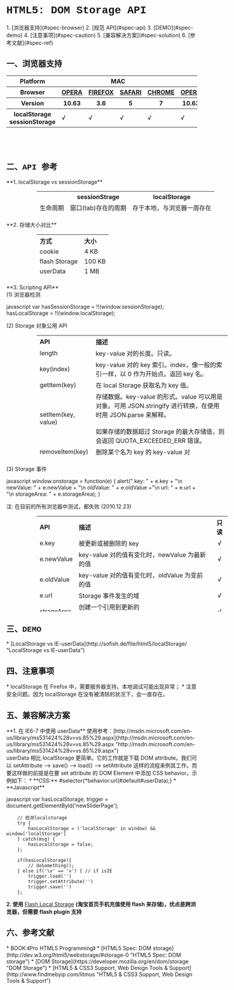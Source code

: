 <h1 style="font-family:Courier New">HTML5: DOM Storage API</h1>
1. [浏览器支持](#spec-browser)
2. [规范 API](#spec-api)
3. [DEMO](#spec-demo)
4. [注意事项](#spec-caution)
5. [兼容解决方案](#spec-solution)
6. [参考文献](#spec-ref)

<h2 id="spec-browser" style="font-family:Courier New">一、浏览器支持</h2>
<table class="litmus-browser-support-results zeroBorder" style="" summary="Browser support for HTML5 Forms Inputs" height="162" width="920">
<tbody>
<tr>
<th class="primary-heading" scope="row"><span class="offScreen">Platform</span></th>
<th class="primary-heading" colspan="4" scope="colgroup">MAC</th>
<th class="primary-heading" colspan="8" scope="colgroup">WIN</th>
<th class="offScreen">%</th>
</tr>
<tr>
<th class="row-heading secondary-heading" scope="row"><span class="offScreen">Browser</span></th>
<th class="browser-id browser-opera secondary-heading" colspan="1" scope="col"><a href="http://www.opera.com/browser/" target="_blank" title="Download the Opera web browser">OPERA</a></th>
<th class="browser-firefox browser-id secondary-heading" colspan="1" scope="col"><a href="http://www.mozilla-europe.org/en/firefox/" target="_blank" title="Download the Firefox web browser">FIREFOX</a></th>
<th class="browser-id browser-safari secondary-heading" colspan="1" scope="col"><a href="http://www.apple.com/safari/download/" target="_blank" title="Download the Safari web browser">SAFARI</a></th>
<th class="browser-chrome browser-id secondary-heading" colspan="1" scope="col"><a href="http://www.google.com/chrome/" target="_blank" title="Download the Chrome web browser">CHROME</a></th>
<th class="browser-id browser-opera secondary-heading" colspan="1" scope="col"><a href="http://www.opera.com/browser/" target="_blank" title="Download the Opera web browser">OPERA</a></th>
<th class="browser-firefox browser-id secondary-heading" colspan="2" scope="colgroup"><a href="http://www.mozilla-europe.org/en/firefox/" target="_blank" title="Download the Firefox web browser">FIREFOX</a></th>
<th class="browser-id browser-safari secondary-heading" colspan="1" scope="col"><a href="http://www.apple.com/safari/download/" target="_blank" title="Download the Safari web browser">SAFARI</a></th>
<th class="browser-id browser-ie secondary-heading" colspan="2" scope="colgroup"><a href="http://www.microsoft.com/ie/" target="_blank" title="Download the Ie web browser">IE</a></th>
<th class="browser-chrome browser-id secondary-heading" colspan="2" scope="colgroup"><a href="http://www.google.com/chrome/" target="_blank" title="Download the Chrome web browser">CHROME</a></th>
<th class="offScreen">&nbsp;</th>
</tr>
<tr>
<th class="row-heading tertiary-heading" scope="row"><span class="offScreen">Version</span></th>
<th class="tertiary-heading" scope="col"> 10.63 </th>
<th class="tertiary-heading" scope="col"> 3.6 </th>
<th class="tertiary-heading" scope="col"> 5 </th>
<th class="tertiary-heading" scope="col"> 7 </th>
<th class="tertiary-heading" scope="col"> 10.63 </th>
<th class="tertiary-heading" scope="col"> 3.6 </th>
<th class="tertiary-heading" scope="col"> 4.03 </th>
<th class="tertiary-heading" scope="col"> 5 </th>
<th class="tertiary-heading" scope="col"> 8 </th>
<th class="tertiary-heading" scope="col"> 9 </th>
<th class="tertiary-heading" scope="col"> 7 </th>
<th class="tertiary-heading" scope="col"> 8 </th>
<th class="offScreen">&nbsp;</th>
</tr>
</tbody>
 
<tbody>
<tr>
<th class="row-heading" scope="row">localStorage sessionStorage<br>
</th>
<td>√<br>
</td>
<td>√<br>
</td>
<td class="supported">√</td>
<td class="supported">√</td>
<td>√</td>
<td>√</td>
<td class="supported">√</td>
<td class="supported">√</td>
<td>√<br>
</td>
<td>√<br>
</td>
<td class="supported">√</td>
<td class="supported">√</td>
<td class="grade-limited support-grade">86%</td>
</tr>
</tbody>
</table>
<br>
<h2 id="spec-api" style="font-family:Courier New">二、API 参考</h2>
**1. localStorage vs sessionStorage**
<table class="litmus-browser-support-results zeroBorder" style="margin-left:80px" summary="Browser support for HTML5 Forms Inputs" height="62" width="481">
<tbody>
<tr>
<th class="tertiary-heading" scope="col"><br>
</th>
<th class="tertiary-heading" scope="col"> sessionStrage<br>
</th>
<th class="tertiary-heading" scope="col"> localStorage<br>
</th>
</tr>
<tr>
<td style="text-align:left">生命周期<br>
</td>
<td style="text-align:left">窗口(tab)存在的周期<br>
</td>
<td class="supported" style="text-align:left">存于本地，与浏览器一周存在<br>
</td>
</tr>
<tr>
<td style="text-align:left">共享范围<br>
</td>
<td style="text-align:left">同一窗口(tab)<br>
</td>
<td style="text-align:left">同一个域上的所有窗口(tab)<br>
</td>
</tr>
<tr>
<td style="text-align:left">应用场景<br>
</td>
<td style="text-align:left">只需要短期存储<br>
</td>
<td style="text-align:left">长期、本地存储<br>
</td>
</tr>
</tbody>
</table>
**2. 存储大小对比**
<table class="zeroBorder" style="margin-left:80px" height="115" width="478">
<tbody>
<tr>
<th style="text-align:left">方式<br>
</th>
<th style="text-align:left">大小<br>
</th>
</tr>
<tr>
<td style="text-align:left">cookie<br>
</td>
<td style="text-align:left">4 KB<br>
</td>
</tr>
<tr>
<td style="text-align:left">flash Storage<br>
</td>
<td style="text-align:left">100 KB<br>
</td>
</tr>
<tr>
<td style="text-align:left">userData<br>
</td>
<td style="text-align:left">1 MB<br>
</td>
</tr>
<tr>
<td style="text-align:left">DOM Storage<br>
</td>
<td style="text-align:left">5 M</td>
</tr>
</tbody>
</table>
**3. Scripting API**<br>
(1) 浏览器检测

javascript
    var hasSessionStorage = !!(window.sessionStorage);
                 hasLocalStorage = !!(window.localStorage);

(2) Storage 对象公用 API
<table class="zeroBorder" style="margin-left:80px" height="326" width="716">
<tbody>
<tr>
<th style="text-align:left">API<br>
</th>
<th style="text-align:left">描述<br>
</th>
</tr>
<tr>
<td style="text-align:left">length<br>
</td>
<td style="text-align:left">key-value 对的长度。只读。<br>
</td>
</tr>
<tr>
<td style="text-align:left">key(index)<br>
</td>
<td style="text-align:left">key-value 对的 key 索引。index，像一般的索引一样，以 0 作为开始点。返回 key 名。<br>
</td>
</tr>
<tr>
<td style="text-align:left">getItem(key)<br>
</td>
<td style="text-align:left">在 local Storage 获取名为 key 值。<br>
</td>
</tr>
<tr>
<td style="text-align:left">setItem(key, value)<br>
</td>
<td style="text-align:left">存储数据。key-value 的形式。value 可以用是对象。可用 JSON.stringify 进行转换，在使用时用 JSON.parse 来解释。<br>
<br>
 如果存储的数据超过 Storage 的最大存储值，则会返回 QUOTA_EXCEEDED_ERR 错误。<br>
</td>
</tr>
<tr>
<td style="text-align:left">removeItem(key)<br>
</td>
<td style="text-align:left">删除某个名为 key 的 key-value 对<br>
</td>
</tr>
<tr>
<td style="text-align:left">clear()<br>
</td>
<td style="text-align:left">删除所有存储的数据<br>
</td>
</tr>
</tbody>
</table>
(3) Storage 事件

javascript
    window.onstorage = function(e) {
            alert(" key: " + e.key + "\n newValue: " + e.newValue + "\n oldValue: " + e.oldValue +"\n url: " + e.url + "\n storageArea: " + e.storageArea);
         }

注: 在目前的所有浏览器中测试，都失败 (2010.12.23)

<table class="zeroBorder" style="margin-left:80px" height="252" width="728">
<tbody>
<tr>
<th style="text-align:left">API<br>
</th>
<th style="text-align:left">描述<br>
</th>
<th style="text-align:center">只读<br>
</th>
</tr>
<tr>
<td style="text-align:left" valign="middle">e.key<br>
</td>
<td style="text-align:left">被更新或被删除的 key<br>
</td>
<td style="text-align:center">√<br>
</td>
</tr>
<tr>
<td style="text-align:left">e.newValue<br>
</td>
<td style="text-align:left">key-value 对的值有变化时，newValue 为最新的值<br>
</td>
<td style="text-align:center">√<br>
</td>
</tr>
<tr>
<td style="text-align:left">e.oldValue<br>
</td>
<td style="text-align:left">key-value 对的值有变化时，oldValue 为变前的值<br>
</td>
<td style="text-align:center">√<br>
</td>
</tr>
<tr>
<td style="text-align:left">e.url<br>
</td>
<td style="text-align:left">Storage 事件发生的域<br>
</td>
<td style="text-align:center">√<br>
</td>
</tr>
<tr>
<td style="text-align:left">strageArea<br>
</td>
<td style="text-align:left">创建一个引用到更新的 sessionStorage/localStorage 中<br>
</td>
<td style="text-align:center">√<br>
</td>
</tr>
</tbody>
</table>

<h2 id="spec-demo" style="font-family:Courier New">三、DEMO</h2>
* [LocalStorage vs IE-userData](http://sofish.de/file/html5/localStorage/ "LocalStorage vs IE-userData")

<h2 id="spec-caution" style="font-family:Courier New">四、注意事项</h2>
* localStorage 在 Firefox 中，需要服务器支持。本地调试可能出现异常；
* 注意安全问题。因为 localStorage 在没有被清除的状况下，会一直存在。

<h2 id="spec-solution" style="font-family:Courier New">五、兼容解决方案</h2>
**1. 在 IE6-7 中使用 userData**
 使用参考：[http://msdn.microsoft.com/en-us/library/ms531424%28v=vs.85%29.aspx](http://msdn.microsoft.com/en-us/library/ms531424%28v=vs.85%29.aspx "http://msdn.microsoft.com/en-us/library/ms531424%28v=vs.85%29.aspx")<br>
 userData 相比 localStorage 更简单。它的工作就是下载 DOM attribute。我们可以 setAttribute --&gt; save() --&gt; load() --&gt; setAttribute 这样的流程来例其工作。而要这样做的前提是在要 set attribute 的 DOM Element 中添加 CSS behavior。示例如下：
* **CSS:** #selector{*behavior:url(#default#userData);}
* **Javascript**

javascript
    var hasLocalStorage, trigger = document.getElementById('newSliderPage');

        // 检测localstorage
        try {
            hasLocalStorage = ('localStorage' in window) && window['localStorage']
        } catch(msg) {
            hasLocalStorage = false;
        };        
              
        if(hasLocalStorage){
            // doSomething();
        } else if('\v' == 'v') { // if isIE
            trigger.load('')
            trigger.setAttribute('')
            trigger.save('')
        };

**2. 使用** [Flash Local Storage](http://www.macromedia.com/support/documentation/en/flashplayer/help/help02.html "http://www.macromedia.com/support/documentation/en/flashplayer/help/help02.html") **(淘宝首页手机充值使用 flash 来存储)，优点是跨浏览器，但需要 flash plugin 支持**

<h2 id="spec-ref" style="font-family:Courier New">六、参考文献</h2>
* BOOK:《Pro HTML5 Programming》
* [HTML5 Spec: DOM storage](http://dev.w3.org/html5/webstorage/#storage-0 "HTML5 Spec: DOM storage")
* [DOM Storage](https://developer.mozilla.org/en/dom/storage "DOM Storage")
* [HTML5 & CSS3 Support, Web Design Tools & Support](http://www.findmebyip.com/litmus "HTML5 & 
CSS3 Support, Web Design Tools & Support")

